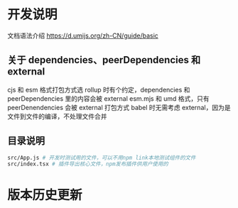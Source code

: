 # 开发说明

文档语法介绍 https://d.umijs.org/zh-CN/guide/basic

## 关于 dependencies、peerDependencies 和 external

cjs 和 esm 格式打包方式选 rollup 时有个约定，dependencies 和 peerDependencies 里的内容会被 external
esm.mjs 和 umd 格式，只有 peerDenendencies 会被 external
打包方式 babel 时无需考虑 external，因为是文件到文件的编译，不处理文件合并

## 目录说明

``` bash
src/App.js # 开发时测试用的文件，可以不用npm link本地测试组件的文件
src/index.tsx # 插件导出核心文件，npm发布插件供用户使用的
```

# 版本历史更新
